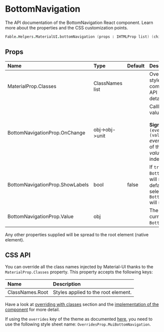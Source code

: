 # BottomNavigation

<p class="description">The API documentation of the BottomNavigation React component. Learn more about the properties and the CSS customization points.</p>

```fsharp
Fable.Helpers.MaterialUI.bottomNavigation (props : IHTMLProp list) (children : ReactElement list) : ReactElement
```



## Props

| Name | Type | Default | Description |
|:-----|:-----|:--------|:------------|
| <span class="prop-name">MaterialProp.Classes</span> | <span class="prop-type">ClassNames list</span> |   | Override or extend the styles applied to the component.  See CSS API below for more details.  |
| <span class="prop-name">BottomNavigationProp.OnChange</span> | <span class="prop-type">obj->obj->unit</span> |   | Callback fired when the value changes.<br><br>**Signature:**<br>`(event:obj)->(value:obj)->unit`<br>*event:* The event source of the callback<br>*value:* We default to the index of the child |
| <span class="prop-name">BottomNavigationProp.ShowLabels</span> | <span class="prop-type">bool</span> | <span class="prop-default">false</span> | If `true`, all `BottomNavigationAction`s will show their labels. By default, only the selected `BottomNavigationAction` will show its label. |
| <span class="prop-name">BottomNavigationProp.Value</span> | <span class="prop-type">obj</span> |   | The value of the currently selected `BottomNavigationAction`. |

Any other properties supplied will be spread to the root element (native element).

## CSS API

You can override all the class names injected by Material-UI thanks to the `MaterialProp.Classes` property.
This property accepts the following keys:


| Name | Description |
|:-----|:------------|
| <span class="prop-name">ClassNames.Root</span> | Styles applied to the root element.

Have a look at [overriding with classes](#/customization/overrides) section
and the [implementation of the component](https://github.com/mui-org/material-ui/tree/master/packages/material-ui/src/BottomNavigation/BottomNavigation.js)
for more detail.

If using the `overrides` key of the theme as documented
[here](#/customization/themes),
you need to use the following style sheet name: `OverridesProp.MuiBottomNavigation`.

<!--## Demos-->

<!--- [Bottom Navigation](/demos/bottom-navigation/)-->

